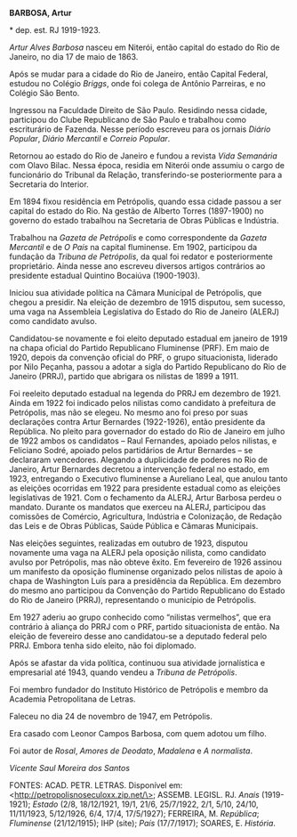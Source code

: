 **BARBOSA, Artur**

\* dep. est. RJ 1919-1923.

*Artur Alves Barbosa* nasceu em Niterói, então capital do estado do Rio
de Janeiro, no dia 17 de maio de 1863.

Após se mudar para a cidade do Rio de Janeiro, então Capital Federal,
estudou no Colégio *Briggs*, onde foi colega de Antônio Parreiras, e no
Colégio São Bento.

Ingressou na Faculdade Direito de São Paulo. Residindo nessa cidade,
participou do Clube Republicano de São Paulo e trabalhou como
escriturário de Fazenda. Nesse período escreveu para os jornais *Diário
Popular*, *Diário Mercantil* e *Correio Popular*.

Retornou ao estado do Rio de Janeiro e fundou a revista *Vida Semanária*
com Olavo Bilac. Nessa época, residia em Niterói onde assumiu o cargo de
funcionário do Tribunal da Relação, transferindo-se posteriormente para
a Secretaria do Interior.

Em 1894 fixou residência em Petrópolis, quando essa cidade passou a ser
capital do estado do Rio. Na gestão de Alberto Torres (1897-1900) no
governo do estado trabalhou na Secretaria de Obras Públicas e Indústria.

Trabalhou na *Gazeta de Petrópolis* e como correspondente da *Gazeta
Mercantil* e de *O País* na capital fluminense. Em 1902, participou da
fundação da *Tribuna de Petrópolis*, da qual foi redator e
posteriormente proprietário. Ainda nesse ano escreveu diversos artigos
contrários ao presidente estadual Quintino Bocaiúva (1900-1903).

Iniciou sua atividade política na Câmara Municipal de Petrópolis, que
chegou a presidir. Na eleição de dezembro de 1915 disputou, sem sucesso,
uma vaga na Assembleia Legislativa do Estado do Rio de Janeiro (ALERJ)
como candidato avulso.

Candidatou-se novamente e foi eleito deputado estadual em janeiro de
1919 na chapa oficial do Partido Republicano Fluminense (PRF). Em maio
de 1920, depois da convenção oficial do PRF, o grupo situacionista,
liderado por Nilo Peçanha, passou a adotar a sigla do Partido
Republicano do Rio de Janeiro (PRRJ), partido que abrigara os nilistas
de 1899 a 1911.

Foi reeleito deputado estadual na legenda do PRRJ em dezembro de 1921.
Ainda em 1922 foi indicado pelos nilistas como candidato à prefeitura de
Petrópolis, mas não se elegeu. No mesmo ano foi preso por suas
declarações contra Artur Bernardes (1922-1926), então presidente da
República. No pleito para governador do estado do Rio de Janeiro em
julho de 1922 ambos os candidatos – Raul Fernandes, apoiado pelos
nilistas, e Feliciano Sodré, apoiado pelos partidários de Artur
Bernardes – se declararam vencedores. Alegando a duplicidade de poderes
no Rio de Janeiro, Artur Bernardes decretou a intervenção federal no
estado, em 1923, entregando o Executivo fluminense a Aureliano Leal, que
anulou tanto as eleições ocorridas em 1922 para presidente estadual como
as eleições legislativas de 1921. Com o fechamento da ALERJ, Artur
Barbosa perdeu o mandato. Durante os mandatos que exerceu na ALERJ,
participou das comissões de Comércio, Agricultura, Indústria e
Colonização, de Redação das Leis e de Obras Públicas, Saúde Pública e
Câmaras Municipais.

Nas eleições seguintes, realizadas em outubro de 1923, disputou
novamente uma vaga na ALERJ pela oposição nilista, como candidato avulso
por Petrópolis, mas não obteve êxito. Em fevereiro de 1926 assinou um
manifesto da oposição fluminense organizado pelos nilistas de apoio à
chapa de Washington Luís para a presidência da República. Em dezembro do
mesmo ano participou da Convenção do Partido Republicano do Estado do
Rio de Janeiro (PRRJ), representando o município de Petrópolis.

Em 1927 aderiu ao grupo conhecido como “nilistas vermelhos”, que era
contrário à aliança do PRRJ com o PRF, partido situacionista de então.
Na eleição de fevereiro desse ano candidatou-se a deputado federal pelo
PRRJ. Embora tenha sido eleito, não foi diplomado.

Após se afastar da vida política, continuou sua atividade jornalística e
empresarial até 1943, quando vendeu a *Tribuna de Petrópolis*.

Foi membro fundador do Instituto Histórico de Petrópolis e membro da
Academia Petropolitana de Letras.

Faleceu no dia 24 de novembro de 1947, em Petrópolis.

Era casado com Leonor Campos Barbosa, com quem adotou um filho.

Foi autor de *Rosal*, *Amores de Deodato*, *Madalena* e *A normalista*.

*Vicente Saul Moreira dos Santos*

FONTES: ACAD. PETR. LETRAS. Disponível em:
\<http://petropolisnoseculoxx.zip.net/\>; ASSEMB. LEGISL. RJ. *Anais*
(1919-1921); *Estado* (2/8, 18/12/1921, 19/1, 21/6, 25/7/1922, 2/1,
5/10, 24/10, 11/11/1923, 5/12/1926, 6/4, 17/4, 17/5/1927); FERREIRA, M.
*República*; *Fluminense* (21/12/1915); IHP (site); *País* (17/7/1917);
SOARES, E. *História*.

